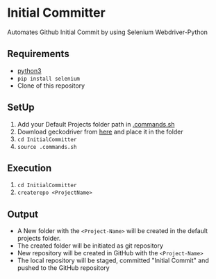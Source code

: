 # Initial Committer

Automates Github Initial Commit by using Selenium Webdriver-Python
## Requirements
- [python3](https://www.python.org/downloads/)
- `pip install selenium`
- Clone of this repository

## SetUp

1. Add your Default Projects folder path in [.commands.sh](https://github.com/sooryaprakash31/InitialCommitter/blob/master/.commands.sh#L8) 
2. Download geckodriver from [here](https://github.com/mozilla/geckodriver/releases) and place it in the folder
3. `cd InitialCommitter`
4. `source .commands.sh`

## Execution
1. `cd InitialCommitter`
2. `createrepo <ProjectName>`

## Output
- A New folder with the `<Project-Name>` will be created in the default projects folder.
- The created folder will be initiated as git repository
- New repository will be created in GitHub with the `<Project-Name>`
- The local repository will be staged, committed "Initial Commit" and pushed to the GitHub repository
